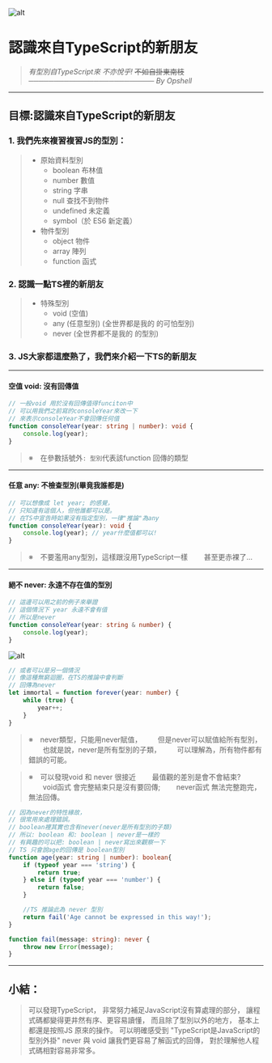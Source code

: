 ![alt](https://)

# 認識來自TypeScript的新朋友
> *有型別自TypeScript來*
> *不亦悅乎!* ~~不如自掛東南枝~~
> *───────────────────────── By Opshell*
---
## 目標:認識來自TypeScript的新朋友
   ### 1. 我們先來複習複習JS的型別：
   > - 原始資料型別
   >    * boolean 布林值
   >    * number 數值
   >    * string 字串
   >    * null 查找不到物件
   >    * undefined 未定義
   >    * symbol（於 ES6 新定義）
   > - 物件型別
   >    * object 物件
   >    * array 陣列
   >    * function 函式
   ### 2. 認識一點TS裡的新朋友
   > - 特殊型別
   >    * void (空值)
   >    * any (任意型別) (全世界都是我的 的可怕型別)
   >    * never (全世界都不是我的 的型別)
   ### 3. JS大家都這麼熟了，我們來介紹一下TS的新朋友
---
   #### 空值 void: 沒有回傳值
   ```typescript
   // 一般void 用於沒有回傳值得funciton中
   // 可以用我們之前寫的consoleYear來改一下
   // 來表示consoleYear不會回傳任何值
   function consoleYear(year: string | number): void {
       console.log(year);
   }
   ```
   > ※　在參數括號外`: 型別`代表該function 回傳的類型
---
   #### 任意 any: 不檢查型別(畢竟我誰都是)
   ```typescript
   // 可以想像成 let year; 的感覺，
   // 只知道有這個人，但他誰都可以是。
   // 在TS中宣告時如果沒有指定型別，一律"推論"為any
   function consoleYear(year): void {
       console.log(year); // year什麼值都可以!
   }
   ```
   > ※　不要濫用any型別，這樣跟沒用TypeScript一樣
   > 　　甚至更赤裸了...
---
   #### 絕不 never: 永遠不存在值的型別
   ```typescript
   // 這邊可以用之前的例子來舉證
   // 這個情況下 year 永遠不會有值
   // 所以是never
   function consoleYear(year: string & number) {
       console.log(year);
   }
   ```
   ![alt](https://)
   ```typescript
   // 或者可以是另一個情況
   // 像這種無窮迴圈，在TS的推論中會判斷
   // 回傳為never
   let immortal = function forever(year: number) {
       while (true) {
           year++;
       }
   }
   ```
   > ※　never類型，只能用never賦值，
   > 　　但是never可以賦值給所有型別，
   > 　　也就是說，never是所有型別的子類，
   > 　　可以理解為，所有物件都有錯誤的可能。

   > ※　可以發現void 和 never 很接近
   > 　　最值觀的差別是會不會結束?
   > 　　void函式 會完整結束只是沒有要回傳;
   > 　　never函式 無法完整跑完，無法回傳。

   ```typescript
   // 因為never的特性緣故，
   // 很常用來處理錯誤。
   // boolean裡其實也含有never(never是所有型別的子類)
   // 所以: boolean 和: boolean | never是一樣的
   // 有興趣的可以把: boolean | never寫出來觀察一下
   // TS 只會說age的回傳是 boolean型別
   function age(year: string | number): boolean{
       if (typeof year === 'string') {
           return true;
       } else if (typeof year === 'number') {
           return false;
       }

       //TS 推論此為 never 型別
       return fail('Age cannot be expressed in this way!');
   }

   function fail(message: string): never {
       throw new Error(message);
   }
   ```
---
## 小結：
   > 可以發現TypeScript，
   > 非常努力補足JavaScript沒有算處理的部分，
   > 讓程式碼都變得更井然有序、更容易讀懂，
   > 而且除了型別以外的地方，
   > 基本上都還是按照JS 原來的操作。
   > 可以明確感受到 "TypeScript是JavaScript的型別外掛"
   > never 與 void 讓我們更容易了解函式的回傳，
   > 對於理解他人程式碼相對容易非常多。